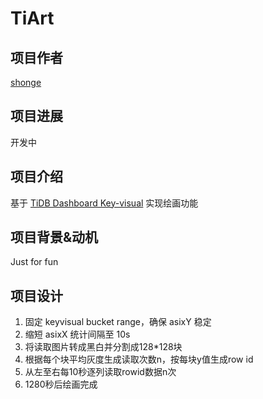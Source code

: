 # TiArt
## 项目作者
[shonge](https://github.com/shonge/tiart/tree/main)
## 项目进展
开发中
## 项目介绍
基于 [TiDB Dashboard Key-visual](https://github.com/pingcap/tidb-dashboard/tree/master/pkg/keyvisual) 实现绘画功能
## 项目背景&动机
Just for fun
## 项目设计
1. 固定 keyvisual bucket range，确保 asixY 稳定
2. 缩短 asixX 统计间隔至 10s
3. 将读取图片转成黑白并分割成128*128块
4. 根据每个块平均灰度生成读取次数n，按每块y值生成row id
5. 从左至右每10秒逐列读取rowid数据n次
6. 1280秒后绘画完成
